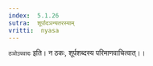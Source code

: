 ```yaml
---
index:  5.1.26
sutra:  शूर्पादञन्यतरस्याम्
vritti:  nyasa
---
```


`ठञोऽपवादः` इति। न ठकः, शूर्पशब्दस्य परिमाणवाचित्वात्।।

